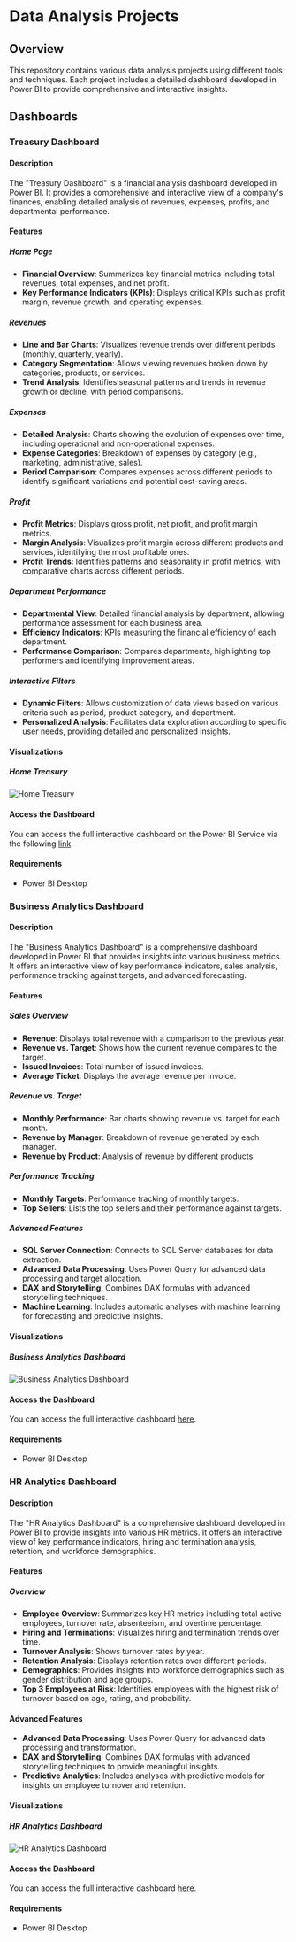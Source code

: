 # Data Analysis Projects

## Overview

This repository contains various data analysis projects using different tools and techniques. Each project includes a detailed dashboard developed in Power BI to provide comprehensive and interactive insights.

## Dashboards

### Treasury Dashboard

#### Description

The "Treasury Dashboard" is a financial analysis dashboard developed in Power BI. It provides a comprehensive and interactive view of a company's finances, enabling detailed analysis of revenues, expenses, profits, and departmental performance.

#### Features

##### Home Page
- **Financial Overview**: Summarizes key financial metrics including total revenues, total expenses, and net profit.
- **Key Performance Indicators (KPIs)**: Displays critical KPIs such as profit margin, revenue growth, and operating expenses.

##### Revenues
- **Line and Bar Charts**: Visualizes revenue trends over different periods (monthly, quarterly, yearly).
- **Category Segmentation**: Allows viewing revenues broken down by categories, products, or services.
- **Trend Analysis**: Identifies seasonal patterns and trends in revenue growth or decline, with period comparisons.

##### Expenses
- **Detailed Analysis**: Charts showing the evolution of expenses over time, including operational and non-operational expenses.
- **Expense Categories**: Breakdown of expenses by category (e.g., marketing, administrative, sales).
- **Period Comparison**: Compares expenses across different periods to identify significant variations and potential cost-saving areas.

##### Profit
- **Profit Metrics**: Displays gross profit, net profit, and profit margin metrics.
- **Margin Analysis**: Visualizes profit margin across different products and services, identifying the most profitable ones.
- **Profit Trends**: Identifies patterns and seasonality in profit metrics, with comparative charts across different periods.

##### Department Performance
- **Departmental View**: Detailed financial analysis by department, allowing performance assessment for each business area.
- **Efficiency Indicators**: KPIs measuring the financial efficiency of each department.
- **Performance Comparison**: Compares departments, highlighting top performers and identifying improvement areas.

##### Interactive Filters
- **Dynamic Filters**: Allows customization of data views based on various criteria such as period, product category, and department.
- **Personalized Analysis**: Facilitates data exploration according to specific user needs, providing detailed and personalized insights.

#### Visualizations

##### Home Treasury
![Home Treasury](https://github.com/behw0/data-analysis-projects/blob/main/powerbi/images/home_treasury.jpg)

#### Access the Dashboard

You can access the full interactive dashboard on the Power BI Service via the following [link](https://app.powerbi.com/view?r=eyJrIjoiN2UzNTViNTktMDc5Ni00OTJkLThmYzAtZGNjMWM5ZTcyZGMwIiwidCI6IjEyNWZkNTBkLTMxNzItNGM5NS04MzQzLTc3NDlmZTg1ZDAzZiJ9).

#### Requirements

- Power BI Desktop


### Business Analytics Dashboard

#### Description

The "Business Analytics Dashboard" is a comprehensive dashboard developed in Power BI that provides insights into various business metrics. It offers an interactive view of key performance indicators, sales analysis, performance tracking against targets, and advanced forecasting.

#### Features

##### Sales Overview
- **Revenue**: Displays total revenue with a comparison to the previous year.
- **Revenue vs. Target**: Shows how the current revenue compares to the target.
- **Issued Invoices**: Total number of issued invoices.
- **Average Ticket**: Displays the average revenue per invoice.

##### Revenue vs. Target
- **Monthly Performance**: Bar charts showing revenue vs. target for each month.
- **Revenue by Manager**: Breakdown of revenue generated by each manager.
- **Revenue by Product**: Analysis of revenue by different products.

##### Performance Tracking
- **Monthly Targets**: Performance tracking of monthly targets.
- **Top Sellers**: Lists the top sellers and their performance against targets.

##### Advanced Features
- **SQL Server Connection**: Connects to SQL Server databases for data extraction.
- **Advanced Data Processing**: Uses Power Query for advanced data processing and target allocation.
- **DAX and Storytelling**: Combines DAX formulas with advanced storytelling techniques.
- **Machine Learning**: Includes automatic analyses with machine learning for forecasting and predictive insights.

#### Visualizations

##### Business Analytics Dashboard
![Business Analytics Dashboard](https://github.com/behw0/data-analysis-projects/blob/main/powerbi/images/business_analytics_dashboard.jpg)

#### Access the Dashboard

You can access the full interactive dashboard [here](https://app.powerbi.com/view?r=eyJrIjoiOTRkNWJiYzgtMjZkOS00YjQ5LTgzMDMtMzc1YTI5N2MxMzE5IiwidCI6IjEyNWZkNTBkLTMxNzItNGM5NS04MzQzLTc3NDlmZTg1ZDAzZiJ9).

#### Requirements

- Power BI Desktop


### HR Analytics Dashboard

#### Description

The "HR Analytics Dashboard" is a comprehensive dashboard developed in Power BI to provide insights into various HR metrics. It offers an interactive view of key performance indicators, hiring and termination analysis, retention, and workforce demographics.

#### Features

##### Overview
- **Employee Overview**: Summarizes key HR metrics including total active employees, turnover rate, absenteeism, and overtime percentage.
- **Hiring and Terminations**: Visualizes hiring and termination trends over time.
- **Turnover Analysis**: Shows turnover rates by year.
- **Retention Analysis**: Displays retention rates over different periods.
- **Demographics**: Provides insights into workforce demographics such as gender distribution and age groups.
- **Top 3 Employees at Risk**: Identifies employees with the highest risk of turnover based on age, rating, and probability.

#### Advanced Features
- **Advanced Data Processing**: Uses Power Query for advanced data processing and transformation.
- **DAX and Storytelling**: Combines DAX formulas with advanced storytelling techniques to provide meaningful insights.
- **Predictive Analytics**: Includes analyses with predictive models for insights on employee turnover and retention.

#### Visualizations

##### HR Analytics Dashboard
![HR Analytics Dashboard](https://github.com/behw0/data-analysis-projects/blob/main/powerbi/images/hr_analytics.jpg)

#### Access the Dashboard

You can access the full interactive dashboard [here](https://app.powerbi.com/view?r=eyJrIjoiOTJjMTI1OWQtMzY3OS00ZjRhLTg5MDgtNmM3N2VmMzY1ZjJiIiwidCI6IjEyNWZkNTBkLTMxNzItNGM5NS04MzQzLTc3NDlmZTg1ZDAzZiJ9).

#### Requirements

- Power BI Desktop

